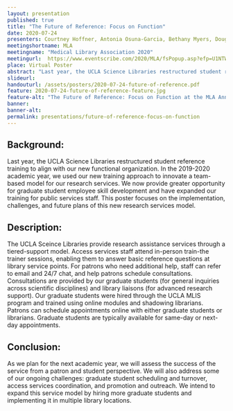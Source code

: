 ```yaml
---
layout: presentation
published: true
title: "The Future of Reference: Focus on Function"
date: 2020-07-24
presenters: Courtney Hoffner, Antonia Osuna-Garcia, Bethany Myers, Doug Worsham
meetingshortname: MLA
meetingname: "Medical Library Association 2020"
meetingurl:  https://www.eventscribe.com/2020/MLA/fsPopup.asp?efp=U1NTWldGSVo5OTc3&PosterID=281364&rnd=0.3060448&mode=posterinfo
place: Virtual Poster
abstract: "Last year, the UCLA Science Libraries restructured student reference training to align with our new functional organization. In the 2019-2020 academic year, we used our new training approach to innovate a team-based model for our research services. We now provide greater opportunity for graduate student employee skill development and have expanded our training for public services staff. This poster focuses on the implementation, challenges, and future plans of this new research services model."
slideurl: 
handouturl: /assets/posters/2020-07-24-future-of-reference.pdf 
feature: 2020-07-24-future-of-reference-feature.jpg
feature-alt: "The Future of Reference: Focus on Function at the MLA Annual Conference"
banner: 
banner-alt: 
permalink: presentations/future-of-reference-focus-on-function
---
```


<h2>Background:</h2>
<p>Last year, the UCLA Science Libraries restructured student reference training to align with our new functional organization. In the 2019-2020 academic year, we used our new training approach to innovate a team-based model for our research services. We now provide greater opportunity for graduate student employee skill development and have expanded our training for public services staff. This poster focuses on the implementation, challenges, and future plans of this new research services model.</p>

<h2>Description:</h2>
<p>The UCLA Sceince Libraries provide research assistance services through a tiered-support model. Access services staff attend in-person train-the trainer sessions, enabling them to answer basic reference questions at library service points. For patrons who need additional help, staff can refer to email and 24/7 chat, and help patrons schedule consultations. Consultations are provided by our graduate students (for general inquiries across scientific disciplines) and library liaisons (for advanced research support). Our graduate students were hired through the UCLA MLIS program and trained using online modules and shadowing librarians. Patrons can schedule appointments online with either graduate students or librarians. Graduate students are typically available for same-day or next-day appointments.</p>

<h2>Conclusion:</h2>
<p>As we plan for the next academic year, we will assess the success of the service from a patron and student perspective. We will also address some of our ongoing challenges: graduate student scheduling and turnover, access services coordination, and promotion and outreach. We intend to expand this service model by hiring more graduate students and implementing it in multiple library locations.</p>
